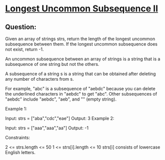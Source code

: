 # [Longest Uncommon Subsequence II](https://leetcode.com/problems/longest-uncommon-subsequence-ii/)

## Question: 

Given an array of strings strs, return the length of the longest uncommon subsequence between them. If the longest uncommon subsequence does not exist, return -1.

An uncommon subsequence between an array of strings is a string that is a subsequence of one string but not the others.

A subsequence of a string s is a string that can be obtained after deleting any number of characters from s.

For example, "abc" is a subsequence of "aebdc" because you can delete the underlined characters in "aebdc" to get "abc". Other subsequences of "aebdc" include "aebdc", 
"aeb", and "" (empty string).

Example 1:

Input: strs = ["aba","cdc","eae"]
Output: 3
Example 2:

Input: strs = ["aaa","aaa","aa"]
Output: -1

Constraints:

2 <= strs.length <= 50
1 <= strs[i].length <= 10
strs[i] consists of lowercase English letters.

